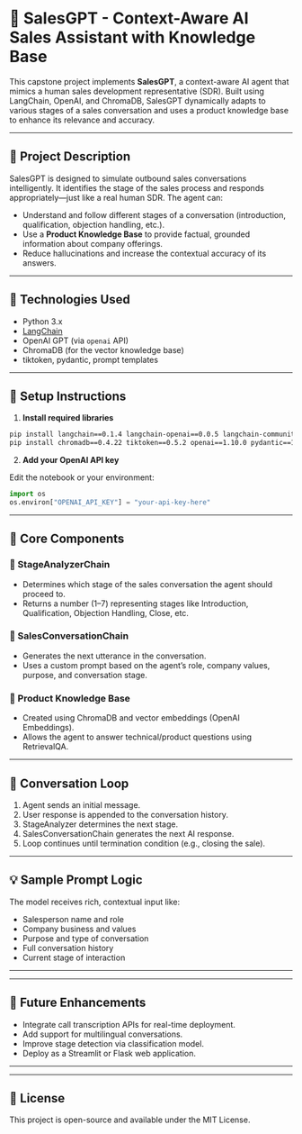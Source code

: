 
# 🧠 SalesGPT - Context-Aware AI Sales Assistant with Knowledge Base

This capstone project implements **SalesGPT**, a context-aware AI agent that mimics a human sales development representative (SDR). Built using LangChain, OpenAI, and ChromaDB, SalesGPT dynamically adapts to various stages of a sales conversation and uses a product knowledge base to enhance its relevance and accuracy.

---

## 📖 Project Description

SalesGPT is designed to simulate outbound sales conversations intelligently. It identifies the stage of the sales process and responds appropriately—just like a real human SDR. The agent can:

- Understand and follow different stages of a conversation (introduction, qualification, objection handling, etc.).
- Use a **Product Knowledge Base** to provide factual, grounded information about company offerings.
- Reduce hallucinations and increase the contextual accuracy of its answers.

---

## 🧰 Technologies Used

- Python 3.x
- [LangChain](https://github.com/langchain-ai/langchain)
- OpenAI GPT (via `openai` API)
- ChromaDB (for the vector knowledge base)
- tiktoken, pydantic, prompt templates

---

## 🔧 Setup Instructions

1. **Install required libraries**

```bash
pip install langchain==0.1.4 langchain-openai==0.0.5 langchain-community==0.0.16
pip install chromadb==0.4.22 tiktoken==0.5.2 openai==1.10.0 pydantic==1.10.14
```

2. **Add your OpenAI API key**

Edit the notebook or your environment:
```python
import os
os.environ["OPENAI_API_KEY"] = "your-api-key-here"
```

---

## 🧱 Core Components

### 🔹 StageAnalyzerChain
- Determines which stage of the sales conversation the agent should proceed to.
- Returns a number (1–7) representing stages like Introduction, Qualification, Objection Handling, Close, etc.

### 🔹 SalesConversationChain
- Generates the next utterance in the conversation.
- Uses a custom prompt based on the agent’s role, company values, purpose, and conversation stage.

### 🔹 Product Knowledge Base
- Created using ChromaDB and vector embeddings (OpenAI Embeddings).
- Allows the agent to answer technical/product questions using RetrievalQA.

---

## 🔁 Conversation Loop

1. Agent sends an initial message.
2. User response is appended to the conversation history.
3. StageAnalyzer determines the next stage.
4. SalesConversationChain generates the next AI response.
5. Loop continues until termination condition (e.g., closing the sale).

---

## 💡 Sample Prompt Logic

The model receives rich, contextual input like:

- Salesperson name and role
- Company business and values
- Purpose and type of conversation
- Full conversation history
- Current stage of interaction

---



---

## 🔮 Future Enhancements

- Integrate call transcription APIs for real-time deployment.
- Add support for multilingual conversations.
- Improve stage detection via classification model.
- Deploy as a Streamlit or Flask web application.

---


---

## 📄 License

This project is open-source and available under the MIT License.
